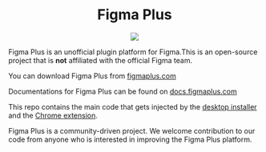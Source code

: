 <h1 align="center">Figma Plus</h1>

<p align="center">
	<img src="https://github.com/figma-plus/docs/blob/gh-pages/images/promo-xl.jpg?raw=true">
</p>

Figma Plus is an unofficial plugin platform for Figma.This is an open-source project that is **not** affiliated with the official Figma team.

You can download Figma Plus from [figmaplus.com](https://figmaplus.com)

Documentations for Figma Plus can be found on [docs.figmaplus.com](http://docs.figmaplus.com)

This repo contains the main code that gets injected by the [desktop installer](https://github.com/figma-plus/installer) and the [Chrome extension](https://github.com/figma-plus/chrome-extension).

Figma Plus is a community-driven project. We welcome contribution to our code from anyone who is interested in improving the Figma Plus platform.
